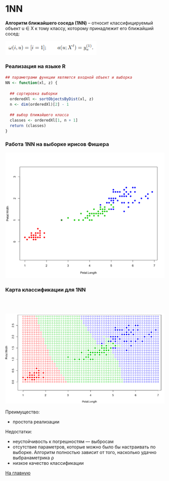 # 1NN

<b>Алгоритм ближайшего соседа (1NN)</b> – относит классифицируемый объект u ∈ X к тому классу, которому принадлежит его ближайший сосед:

![1NN](1nn.png)

### Реализация на языке R

```R
## параметрами функции являются входной объект и выборка
NN <- function(xl, z) {
  
  ## cортировка выборки
  orderedXl <- sortObjectsByDist(xl, z)
  n <- dim(orderedXl)[2] - 1
  
  ## выбор ближайшего класса
  classes <- orderedXl[1, n + 1]
  return (classes)
}
```

### Работа 1NN на выборке ирисов Фишера

<img src="1NN_iris.png" width=600>

### Карта классификации для 1NN
<br/><br/>

<img src="1nn_kk.png" width=600>

Преимущество:
<ul>
<li>простота реализации</li>
</ul>

Недостатки:
<ul>
<li>неустойчивость к погрешностям — выбросам</li>
<li>отсутствие параметров, которые можно было бы настраивать по выборке. Алгоритм полностью зависит от того, насколько удачно выбранаметрика ρ</li>
<li>низкое качество классификации</li>
</ul>

<a href="https://github.com/davilexx/ml1">На главную</a>
